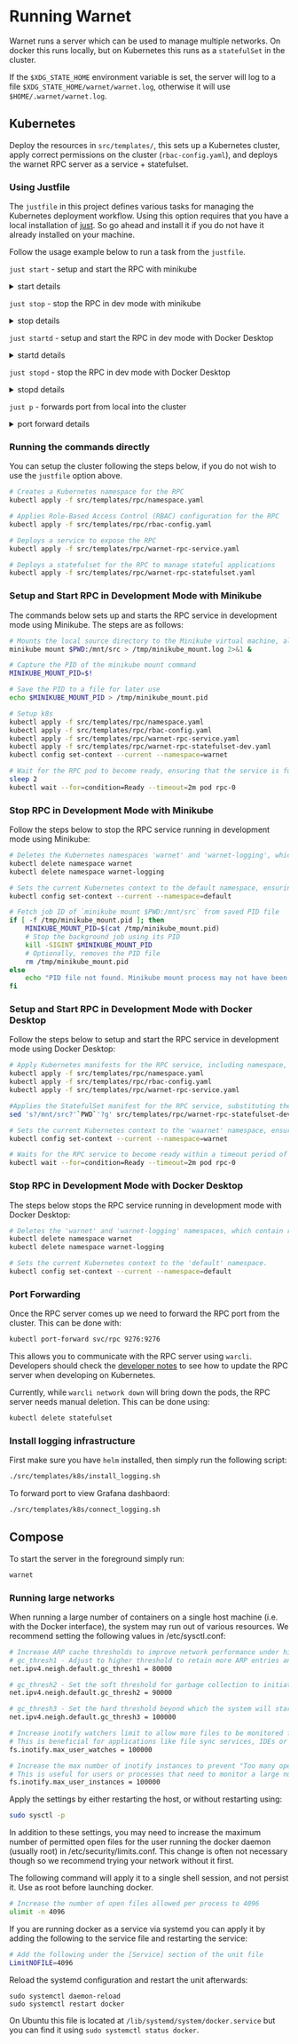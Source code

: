 # Running Warnet

Warnet runs a server which can be used to manage multiple networks. On docker
this runs locally, but on Kubernetes this runs as a `statefulSet` in the
cluster.

If the `$XDG_STATE_HOME` environment variable is set, the server will log to
a file `$XDG_STATE_HOME/warnet/warnet.log`, otherwise it will use `$HOME/.warnet/warnet.log`.

## Kubernetes

Deploy the resources in `src/templates/`, this sets up a Kubernetes cluster, apply correct permissions on the cluster (`rbac-config.yaml`), and deploys the warnet RPC server as a service + statefulset.

### Using Justfile

The `justfile` in this project defines various tasks for managing the Kubernetes deployment workflow. Using this option requires that you have a local installation of [just](https://github.com/casey/just). So go ahead and install it if you do not have it already installed on your machine.

Follow the usage example below to run a task from the `justfile`.

`just start` - setup and start the RPC with minikube

<details>
    <summary>start details</summary>

    ```
    # Mount local source dir
    minikube mount $PWD:/mnt/src > /tmp/minikube_mount.log 2>&1 &

    # Capture the PID of the minikube mount command
    MINIKUBE_MOUNT_PID=$!

    # Save the PID to a file for later use
    echo $MINIKUBE_MOUNT_PID > /tmp/minikube_mount.pid

    # Setup k8s
    kubectl apply -f src/templates/rpc/namespace.yaml
    kubectl apply -f src/templates/rpc/rbac-config.yaml
    kubectl apply -f src/templates/rpc/warnet-rpc-service.yaml
    kubectl apply -f src/templates/rpc/warnet-rpc-statefulset.yaml
    kubectl config set-context --current --namespace=warnet

    echo waiting for rpc to come online
    sleep 2
    kubectl wait --for=condition=Ready --timeout=2m pod rpc-0

    echo Done...
    ```

</details>

`just stop` - stop the RPC in dev mode with minikube

<details>
    <summary>stop details</summary>

    ```
    kubectl delete namespace warnet
    kubectl delete namespace warnet-logging
    kubectl config set-context --current --namespace=default

    # Fetch job ID of `minikube mount $PWD:/mnt/src` from saved PID file
    if [ -f /tmp/minikube_mount.pid ]; then
    MINIKUBE_MOUNT_PID=$(cat /tmp/minikube_mount.pid)
    # Stop the background job using its PID
    kill -SIGINT $MINIKUBE_MOUNT_PID
    # Optionally, remove the PID file
    rm /tmp/minikube_mount.pid
    else
        echo "PID file not found. Minikube mount process may not have been started."
    fi
    ```

</details>

`just startd` - setup and start the RPC in dev mode with Docker Desktop

<details>
    <summary>startd details</summary>

    ```
    kubectl apply -f src/templates/rpc/namespace.yaml
    kubectl apply -f src/templates/rpc/rbac-config.yaml
    kubectl apply -f src/templates/rpc/warnet-rpc-service.yaml
    sed 's?/mnt/src?'`PWD`'?g' src/templates/rpc/warnet-rpc-statefulset-dev.yaml | kubectl apply -f -
    kubectl config set-context --current --namespace=warnet

    echo waiting for rpc to come online
    kubectl wait --for=condition=Ready --timeout=2m pod rpc-0

    echo Done...
    ```

</details>

`just stopd` - stop the RPC in dev mode with Docker Desktop

<details>
    <summary>stopd details</summary>

    ```
    # Delete all resources
    kubectl delete namespace warnet
    kubectl delete namespace warnet-logging
    kubectl config set-context --current --namespace=default

    echo Done...
    ```

</details>

`just p` - forwards port from local into the cluster

<details>
    <summary>port forward details</summary>

    ```
    kubectl port-forward svc/rpc 9276:9276
    ```

</details>

### Running the commands directly

You can setup the cluster following the steps below, if you do not wish to use the `justfile` option above.

```bash
# Creates a Kubernetes namespace for the RPC
kubectl apply -f src/templates/rpc/namespace.yaml

# Applies Role-Based Access Control (RBAC) configuration for the RPC
kubectl apply -f src/templates/rpc/rbac-config.yaml

# Deploys a service to expose the RPC
kubectl apply -f src/templates/rpc/warnet-rpc-service.yaml

# Deploys a statefulset for the RPC to manage stateful applications
kubectl apply -f src/templates/rpc/warnet-rpc-statefulset.yaml

```

### Setup and Start RPC in Development Mode with Minikube

The commands below sets up and starts the RPC service in development mode using Minikube. The steps are as follows:

```bash
# Mounts the local source directory to the Minikube virtual machine, allowing the RPC service to access code and files from the local development environment.
minikube mount $PWD:/mnt/src > /tmp/minikube_mount.log 2>&1 &

# Capture the PID of the minikube mount command
MINIKUBE_MOUNT_PID=$!

# Save the PID to a file for later use
echo $MINIKUBE_MOUNT_PID > /tmp/minikube_mount.pid

# Setup k8s
kubectl apply -f src/templates/rpc/namespace.yaml
kubectl apply -f src/templates/rpc/rbac-config.yaml
kubectl apply -f src/templates/rpc/warnet-rpc-service.yaml
kubectl apply -f src/templates/rpc/warnet-rpc-statefulset-dev.yaml
kubectl config set-context --current --namespace=warnet

# Wait for the RPC pod to become ready, ensuring that the service is fully operational before proceeding.
sleep 2
kubectl wait --for=condition=Ready --timeout=2m pod rpc-0

```

### Stop RPC in Development Mode with Minikube

Follow the steps below to stop the RPC service running in development mode using Minikube:

```bash
# Deletes the Kubernetes namespaces 'warnet' and 'warnet-logging', which contain the resources associated with the RPC service and its logging, respectively.
kubectl delete namespace warnet
kubectl delete namespace warnet-logging

# Sets the current Kubernetes context to the default namespace, ensuring that subsequent Kubernetes commands operate within this namespace.
kubectl config set-context --current --namespace=default

# Fetch job ID of `minikube mount $PWD:/mnt/src` from saved PID file
if [ -f /tmp/minikube_mount.pid ]; then
    MINIKUBE_MOUNT_PID=$(cat /tmp/minikube_mount.pid)
    # Stop the background job using its PID
    kill -SIGINT $MINIKUBE_MOUNT_PID
    # Optionally, removes the PID file
    rm /tmp/minikube_mount.pid
else
    echo "PID file not found. Minikube mount process may not have been started."
fi

```

### Setup and Start RPC in Development Mode with Docker Desktop

Follow the steps below to setup and start the RPC service in development mode using Docker Desktop:

```bash
# Apply Kubernetes manifests for the RPC service, including namespace, RBAC configuration, and servce definition.
kubectl apply -f src/templates/rpc/namespace.yaml
kubectl apply -f src/templates/rpc/rbac-config.yaml
kubectl apply -f src/templates/rpc/warnet-rpc-service.yaml

#Applies the StatefulSet manifest for the RPC service, substituting the local source directory path ($PWD) in the manifest using sed command.
sed 's?/mnt/src?'`PWD`'?g' src/templates/rpc/warnet-rpc-statefulset-dev.yaml | kubectl apply -f -

# Sets the current Kubernetes context to the 'waarnet' namespace, ensuring that subsequent Kubernetes command operate within this namespace
kubectl config set-context --current --namespace=warnet

# Waits for the RPC service to become ready within a timeout period of 2 minutes
kubectl wait --for=condition=Ready --timeout=2m pod rpc-0

```

### Stop RPC in Development Mode with Docker Desktop

The steps below stops the RPC service running in development mode with Docker Desktop:

```bash
# Deletes the 'warnet' and 'warnet-logging' namespaces, which contain resources related to the RPC service and logging.
kubectl delete namespace warnet
kubectl delete namespace warnet-logging

# Sets the current Kubernetes context to the 'default' namespace.
kubectl config set-context --current --namespace=default

```

### Port Forwarding

Once the RPC server comes up we need to forward the RPC port from the cluster.
This can be done with:

```bash
kubectl port-forward svc/rpc 9276:9276
```

This allows you to communicate with the RPC server using `warcli`. Developers
should check the [developer notes](developer-notes.md) to see how to
update the RPC server when developing on Kubernetes.

Currently, while `warcli network down` will bring down the pods, the RPC server needs manual deletion.
This can be done using:

```bash
kubectl delete statefulset
```

### Install logging infrastructure

First make sure you have `helm` installed, then simply run the following script:

```bash
./src/templates/k8s/install_logging.sh
```

To forward port to view Grafana dashbaord:

```bash
./src/templates/k8s/connect_logging.sh
```

## Compose

To start the server in the foreground simply run:

```bash
warnet
```

### Running large networks

When running a large number of containers on a single host machine (i.e. with the Docker interface), the system may run out of various resources.
We recommend setting the following values in /etc/sysctl.conf:

```sh
# Increase ARP cache thresholds to improve network performance under high load
# gc_thresh1 - Adjust to higher threshold to retain more ARP entries and avoid cache overflow
net.ipv4.neigh.default.gc_thresh1 = 80000

# gc_thresh2 - Set the soft threshold for garbage collection to initiate ARP entry clean up
net.ipv4.neigh.default.gc_thresh2 = 90000

# gc_thresh3 - Set the hard threshold beyond which the system will start to drop ARP entries
net.ipv4.neigh.default.gc_thresh3 = 100000

# Increase inotify watchers limit to allow more files to be monitored for changes
# This is beneficial for applications like file sync services, IDEs or web development servers
fs.inotify.max_user_watches = 100000

# Increase the max number of inotify instances to prevent "Too many open files" error
# This is useful for users or processes that need to monitor a large number of file systems or directories simultaneously.
fs.inotify.max_user_instances = 100000

```

Apply the settings by either restarting the host, or without restarting using:

```sh
sudo sysctl -p
```

In addition to these settings, you may need to increase the maximum number of permitted open files for the user running the docker daemon (usually root) in /etc/security/limits.conf.
This change is often not necessary though so we recommend trying your network without it first.

The following command will apply it to a single shell session, and not persist it.
Use as root before launching docker.

```sh
# Increase the number of open files allowed per process to 4096
ulimit -n 4096
```

If you are running docker as a service via systemd you can apply it by adding the following to the service file and restarting the service:

```sh
# Add the following under the [Service] section of the unit file
LimitNOFILE=4096
```

Reload the systemd configuration and restart the unit afterwards:

```
sudo systemctl daemon-reload
sudo systemctl restart docker
```

On Ubuntu this file is located at `/lib/systemd/system/docker.service` but you can find it using `sudo systemctl status docker`.

